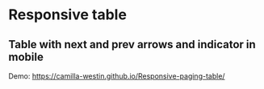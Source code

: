# Responsive table

## Table with next and prev arrows and indicator in mobile

Demo: https://camilla-westin.github.io/Responsive-paging-table/
